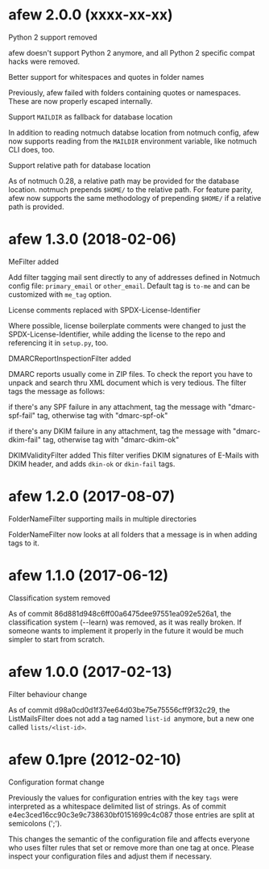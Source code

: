 afew 2.0.0 (xxxx-xx-xx)
=======================

Python 2 support removed

  afew doesn't support Python 2 anymore, and all Python 2 specific compat hacks
  were removed.

Better support for whitespaces and quotes in folder names

  Previously, afew failed with folders containing quotes or namespaces. These
  are now properly escaped internally.

Support `MAILDIR` as fallback for database location

  In addition to reading notmuch databse location from notmuch config, afew now
  supports reading from the `MAILDIR` environment variable, like notmuch CLI
  does, too.

Support relative path for database location

  As of notmuch 0.28, a relative path may be provided for the database
  location. notmuch prepends `$HOME/` to the relative path. For feature
  parity, afew now supports the same methodology of prepending `$HOME/` if a
  relative path is provided.

afew 1.3.0 (2018-02-06)
=======================

MeFilter added

  Add filter tagging mail sent directly to any of addresses defined in
  Notmuch config file: `primary_email` or `other_email`.
  Default tag is `to-me` and can be customized with `me_tag` option.

License comments replaced with SPDX-License-Identifier

  Where possible, license boilerplate comments were changed to just the
  SPDX-License-Identifier, while adding the license to the repo and referencing
  it in `setup.py`, too.

DMARCReportInspectionFilter added

  DMARC reports usually come in ZIP files. To check the report you have to
  unpack and search thru XML document which is very tedious. The filter tags the
  message as follows:

  if there's any SPF failure in any attachment, tag the message with
  "dmarc-spf-fail" tag, otherwise tag with "dmarc-spf-ok"

  if there's any DKIM failure in any attachment, tag the message with
  "dmarc-dkim-fail" tag, otherwise tag with "dmarc-dkim-ok"

DKIMValidityFilter added
  This filter verifies DKIM signatures of E-Mails with DKIM header, and adds
  `dkin-ok` or `dkin-fail` tags.


afew 1.2.0 (2017-08-07)
=======================

FolderNameFilter supporting mails in multiple directories

  FolderNameFilter now looks at all folders that a message is in when adding
  tags to it.

afew 1.1.0 (2017-06-12)
=======================

Classification system removed

  As of commit 86d881d948c6ff00a6475dee97551ea092e526a1, the classification
  system (--learn) was removed, as it was really broken. If someone wants to
  implement it properly in the future it would be much simpler to start from
  scratch.

afew 1.0.0 (2017-02-13)
=====================

Filter behaviour change

  As of commit d98a0cd0d1f37ee64d03be75e75556cff9f32c29, the ListMailsFilter
  does not add a tag named `list-id `anymore, but a new one called
  `lists/<list-id>`.

afew 0.1pre (2012-02-10)
========================

Configuration format change

  Previously the values for configuration entries with the key `tags`
  were interpreted as a whitespace delimited list of strings. As of
  commit e4ec3ced16cc90c3e9c738630bf0151699c4c087 those entries are
  split at semicolons (';').

  This changes the semantic of the configuration file and affects
  everyone who uses filter rules that set or remove more than one tag
  at once. Please inspect your configuration files and adjust them if
  necessary.

